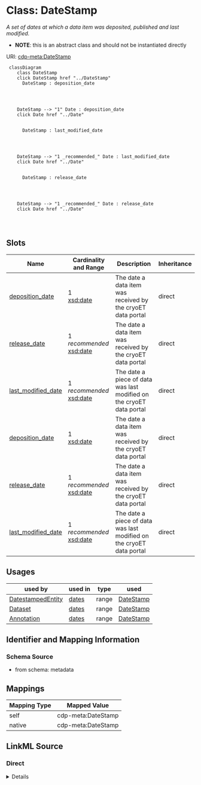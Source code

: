 

# Class: DateStamp


_A set of dates at which a data item was deposited, published and last modified._




* __NOTE__: this is an abstract class and should not be instantiated directly


URI: [cdp-meta:DateStamp](metadataDateStamp)






```mermaid
 classDiagram
    class DateStamp
    click DateStamp href "../DateStamp"
      DateStamp : deposition_date
        
          
    
    
    DateStamp --> "1" Date : deposition_date
    click Date href "../Date"

        
      DateStamp : last_modified_date
        
          
    
    
    DateStamp --> "1 _recommended_" Date : last_modified_date
    click Date href "../Date"

        
      DateStamp : release_date
        
          
    
    
    DateStamp --> "1 _recommended_" Date : release_date
    click Date href "../Date"

        
      
```




<!-- no inheritance hierarchy -->


## Slots

| Name | Cardinality and Range | Description | Inheritance |
| ---  | --- | --- | --- |
| [deposition_date](deposition_date.md) | 1 <br/> [xsd:date](http://www.w3.org/2001/XMLSchema#date) | The date a data item was received by the cryoET data portal | direct |
| [release_date](release_date.md) | 1 _recommended_ <br/> [xsd:date](http://www.w3.org/2001/XMLSchema#date) | The date a data item was received by the cryoET data portal | direct |
| [last_modified_date](last_modified_date.md) | 1 _recommended_ <br/> [xsd:date](http://www.w3.org/2001/XMLSchema#date) | The date a piece of data was last modified on the cryoET data portal | direct |
| [deposition_date](deposition_date.md) | 1 <br/> [xsd:date](http://www.w3.org/2001/XMLSchema#date) | The date a data item was received by the cryoET data portal | direct |
| [release_date](release_date.md) | 1 _recommended_ <br/> [xsd:date](http://www.w3.org/2001/XMLSchema#date) | The date a data item was received by the cryoET data portal | direct |
| [last_modified_date](last_modified_date.md) | 1 _recommended_ <br/> [xsd:date](http://www.w3.org/2001/XMLSchema#date) | The date a piece of data was last modified on the cryoET data portal | direct |





## Usages

| used by | used in | type | used |
| ---  | --- | --- | --- |
| [DatestampedEntity](DatestampedEntity.md) | [dates](dates.md) | range | [DateStamp](DateStamp.md) |
| [Dataset](Dataset.md) | [dates](dates.md) | range | [DateStamp](DateStamp.md) |
| [Annotation](Annotation.md) | [dates](dates.md) | range | [DateStamp](DateStamp.md) |






## Identifier and Mapping Information







### Schema Source


* from schema: metadata





## Mappings

| Mapping Type | Mapped Value |
| ---  | ---  |
| self | cdp-meta:DateStamp |
| native | cdp-meta:DateStamp |





## LinkML Source

<!-- TODO: investigate https://stackoverflow.com/questions/37606292/how-to-create-tabbed-code-blocks-in-mkdocs-or-sphinx -->

### Direct

<details>
```yaml
name: DateStamp
description: A set of dates at which a data item was deposited, published and last
  modified.
from_schema: metadata
abstract: true
slots:
- deposition_date
- release_date
- last_modified_date
slot_usage:
  deposition_date:
    name: deposition_date
    domain_of:
    - DateStamp
    required: true
  release_date:
    name: release_date
    domain_of:
    - DateStamp
    recommended: true
  last_modified_date:
    name: last_modified_date
    domain_of:
    - DateStamp
    recommended: true
attributes:
  deposition_date:
    name: deposition_date
    description: The date a data item was received by the cryoET data portal.
    from_schema: metadata
    rank: 1000
    alias: deposition_date
    owner: DateStamp
    domain_of:
    - DateStamp
    range: date
    required: true
    inlined: true
    inlined_as_list: true
  release_date:
    name: release_date
    description: The date a data item was received by the cryoET data portal.
    from_schema: metadata
    rank: 1000
    alias: release_date
    owner: DateStamp
    domain_of:
    - DateStamp
    range: date
    required: true
    recommended: true
    inlined: true
    inlined_as_list: true
  last_modified_date:
    name: last_modified_date
    description: The date a piece of data was last modified on the cryoET data portal.
    from_schema: metadata
    rank: 1000
    alias: last_modified_date
    owner: DateStamp
    domain_of:
    - DateStamp
    range: date
    required: true
    recommended: true
    inlined: true
    inlined_as_list: true

```
</details>

### Induced

<details>
```yaml
name: DateStamp
description: A set of dates at which a data item was deposited, published and last
  modified.
from_schema: metadata
abstract: true
slot_usage:
  deposition_date:
    name: deposition_date
    domain_of:
    - DateStamp
    required: true
  release_date:
    name: release_date
    domain_of:
    - DateStamp
    recommended: true
  last_modified_date:
    name: last_modified_date
    domain_of:
    - DateStamp
    recommended: true
attributes:
  deposition_date:
    name: deposition_date
    description: The date a data item was received by the cryoET data portal.
    from_schema: metadata
    rank: 1000
    alias: deposition_date
    owner: DateStamp
    domain_of:
    - DateStamp
    range: date
    required: true
    inlined: true
    inlined_as_list: true
  release_date:
    name: release_date
    description: The date a data item was received by the cryoET data portal.
    from_schema: metadata
    rank: 1000
    alias: release_date
    owner: DateStamp
    domain_of:
    - DateStamp
    range: date
    required: true
    recommended: true
    inlined: true
    inlined_as_list: true
  last_modified_date:
    name: last_modified_date
    description: The date a piece of data was last modified on the cryoET data portal.
    from_schema: metadata
    rank: 1000
    alias: last_modified_date
    owner: DateStamp
    domain_of:
    - DateStamp
    range: date
    required: true
    recommended: true
    inlined: true
    inlined_as_list: true

```
</details>